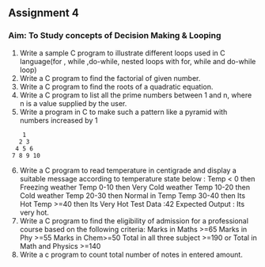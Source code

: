 ## Assignment 4
### Aim: To Study concepts of Decision Making & Looping
1. Write a sample C program to illustrate different loops used in C language(for ,
while ,do-while, nested loops with for, while and do-while loop)
2. Write a C program to find the factorial of given number.
3. Write a C program to find the roots of a quadratic equation.
4. Write a C program to list all the prime numbers between 1 and n, where n is a
value
supplied by the user.
5. Write a program in C to make such a pattern like a pyramid with numbers
increased by 1
```
    1
   2 3
  4 5 6
 7 8 9 10
```
6. Write a C program to read temperature in centigrade and display a suitable
message
according to temperature state below :
Temp &lt; 0 then Freezing weather
Temp 0-10 then Very Cold weather
Temp 10-20 then Cold weather
Temp 20-30 then Normal in Temp
Temp 30-40 then Its Hot
Temp &gt;=40 then Its Very Hot
Test Data :42
Expected Output :
Its very hot.
7. Write a C program to find the eligibility of admission for a professional course
based on
the following criteria:
Marks in Maths &gt;=65
Marks in Phy &gt;=55
Marks in Chem&gt;=50
Total in all three subject &gt;=190
or
Total in Math and Physics &gt;=140
8. Write a c program to count total number of notes in entered amount.
